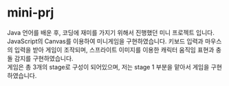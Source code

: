 # mini-prj
Java 언어를 배운 후, 코딩에 재미를 가지기 위해서 진행했던 미니 프로젝트 입니다.  
JavaScript의 Canvas를 이용하여 미니게임을 구현하였습니다. 키보드 입력과 마우스의 입력을 받아 게임이 조작되며, 스프라이트 이미지를 이용한 캐릭터 움직임 표현과 충돌 감지를 구현하였습니다.  
게임은 총 3개의 stage로 구성이 되어있으며, 저는 stage 1 부분을 맡아서 게임을 구현하였습니다.  
